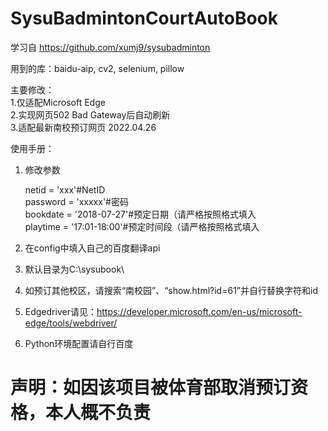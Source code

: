 # SysuBadmintonCourtAutoBook

 学习自 https://github.com/xumj9/sysubadminton 

 用到的库：baidu-aip, cv2, selenium, pillow  

 主要修改：  
  1.仅适配Microsoft Edge  
  2.实现网页502 Bad Gateway后自动刷新   
  3.适配最新南校预订网页 2022.04.26  

 使用手册：      
1. 修改参数   

    netid = 'xxx'#NetID  
    password = 'xxxxx'#密码  
    bookdate = '2018-07-27'#预定日期（请严格按照格式填入     
    playtime = '17:01-18:00'#预定时间段（请严格按照格式填入     
 
2. 在config中填入自己的百度翻译api    
3. 默认目录为C:\sysubook\   
4. 如预订其他校区，请搜索“南校园”、“show.html?id=61”并自行替换字符和id
5. Edgedriver请见：https://developer.microsoft.com/en-us/microsoft-edge/tools/webdriver/
6. Python环境配置请自行百度

# 声明：如因该项目被体育部取消预订资格，本人概不负责
 

